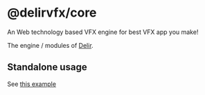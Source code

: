 # @delirvfx/core

An Web technology based VFX engine for best VFX app you make!

The engine / modules of [Delir](https://github.com/ra-gg/Delir).

## Standalone usage

See [this example](https://github.com/ra-gg/Delir/tree/master/packages/web-example/src/index.ts)
